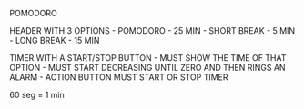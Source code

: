 POMODORO

HEADER WITH 3 OPTIONS 
    - POMODORO - 25 MIN
    - SHORT BREAK - 5 MIN
    - LONG BREAK - 15 MIN

TIMER WITH A START/STOP BUTTON
    - MUST SHOW THE TIME OF THAT OPTION 
    - MUST START DECREASING UNTIL ZERO AND THEN RINGS AN ALARM
    - ACTION BUTTON MUST START OR STOP TIMER 



60 seg = 1 min
